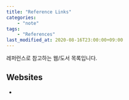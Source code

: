 ```yaml
---
title: "Reference Links"
categories: 
    - "note"
tags:
    - "References"
last_modified_at: 2020-08-16T23:00:00+09:00
---
```

레퍼런스로 참고하는 웹/도서 목록입니다.

## Websites
- [](https://gbsb.tistory.com/410)
